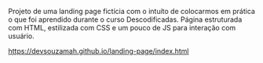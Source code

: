 Projeto de uma landing page fictícia com o intuíto de colocarmos em prática o que foi aprendido durante o curso Descodificadas. 
Página estruturada com HTML, estilizada com CSS e um pouco de JS para interação com usuário.

https://devsouzamah.github.io/landing-page/index.html


